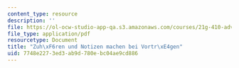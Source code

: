 ```yaml
---
content_type: resource
description: ''
file: https://ol-ocw-studio-app-qa.s3.amazonaws.com/courses/21g-410-advanced-german-professional-communication-spring-2017/7748e2273ed3ab9d780ebc04ae9cd886_21G_410s17_W08_M23.pdf
file_type: application/pdf
resourcetype: Document
title: "Zuh\xF6ren und Notizen machen bei Vortr\xE4gen"
uid: 7748e227-3ed3-ab9d-780e-bc04ae9cd886
---
```

